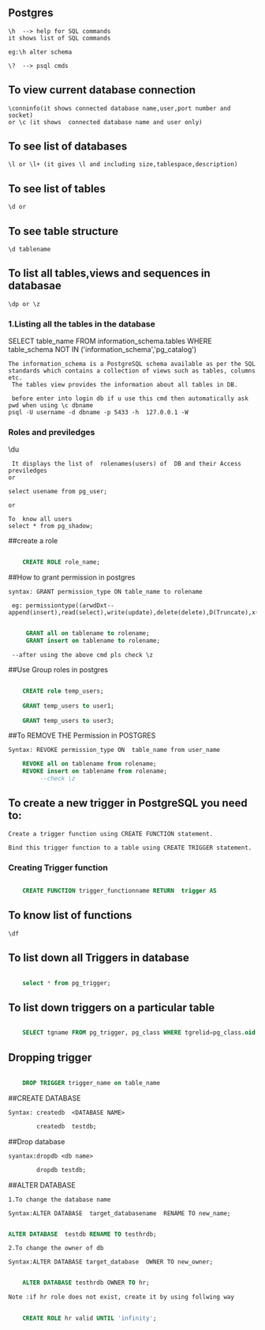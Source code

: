 ## Postgres

	\h  --> help for SQL commands
	it shows list of SQL commands
	
	eg:\h alter schema
	
	\?  --> psql cmds

## To view current database connection                                                  
	\conninfo(it shows connected database name,user,port number and socket)
	or \c (it shows  connected database name and user only)

## To see list of databases
	\l or \l+ (it gives \l and including size,tablespace,description)

## To see list of tables
	\d or

## To see table structure 
	\d tablename
	
## To list all tables,views and sequences in databasae 
	\dp or \z


### 1.Listing all the tables in the database

  SELECT table_name FROM information_schema.tables
  WHERE table_schema NOT IN ('information_schema','pg_catalog')
  
    The information_schema is a PostgreSQL schema available as per the SQL standards which contains a collection of views such as tables, columns etc.
	 The tables view provides the information about all tables in DB.
    
	 before enter into login db if u use this cmd then automatically ask pwd when using \c dbname
    psql -U username -d dbname -p 5433 -h  127.0.0.1 -W
   
### Roles and previledges
  
  \du
   
     It displays the list of  rolenames(users) of  DB and their Access previledges
    or
   
    select usename from pg_user;
   
    or
   
    To  know all users
    select * from pg_shadow;
   
##create a role
```sql

	CREATE ROLE role_name;

```
##How to grant permission in postgres

	syntax:	GRANT permission_type ON table_name to rolename
     
     eg: permissiontype((arwdDxt--append(insert),read(select),write(update),delete(delete),D(Truncate),x(references),t(trigger)
```sql

     GRANT all on tablename to rolename;
     GRANT insert on tablename to rolename;
```
     --after using the above cmd pls check \z
   
##Use Group roles in postgres

```sql

	CREATE role temp_users;
	
	GRANT temp_users to user1;
	
	GRANT temp_users to user3;

```

##To REMOVE THE Permission in POSTGRES

	Syntax:	REVOKE permission_type ON  table_name from user_name 
	
```sql
	REVOKE all on tablename from rolename;
	REVOKE insert on tablename from rolename;
         --check \z 
```

## To create a new trigger in PostgreSQL you need to:

	Create a trigger function using CREATE FUNCTION statement.
	
	Bind this trigger function to a table using CREATE TRIGGER statement.
	
### Creating Trigger function
```sql

	CREATE FUNCTION trigger_functionname RETURN  trigger AS
```
## To know list of functions

	\df
	
## To list down all Triggers in database

```sql

	select * from pg_trigger;

```	
## To list down triggers on a particular table

```sql

	SELECT tgname FROM pg_trigger, pg_class WHERE tgrelid=pg_class.oid AND relname='table_name';

```

## Dropping trigger

```sql
	
	DROP TRIGGER trigger_name on table_name

```
	
	
	
##CREATE DATABASE

	Syntax: createdb  <DATABASE NAME>

```sql		
		createdb  testdb;
```

##Drop database

	syantax:dropdb <db name>

```sql
		dropdb testdb;
```

##ALTER DATABASE


	1.To change the database name
	
	Syntax:ALTER DATABASE  target_databasename  RENAME TO new_name;

```sql

ALTER DATABASE  testdb RENAME TO testhrdb;

```

	2.To change the owner of db
	
	Syntax:ALTER DATABASE target_database  OWNER TO new_owner;

```sql

	ALTER DATABASE testhrdb OWNER TO hr;

```

	Note :if hr role does not exist, create it by using follwing way

```sql
	
	CREATE ROLE hr valid UNTIL 'infinity';
	
```
